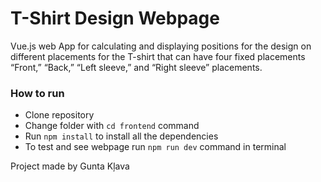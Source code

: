 # T-Shirt Design Webpage

Vue.js web App for calculating and displaying positions for the design on different placements for the T-shirt that can have four fixed placements “Front,” “Back,” “Left sleeve,” and “Right sleeve” placements.

### How to run

- Clone repository
- Change folder with `cd frontend` command
- Run `npm install` to install all the dependencies
- To test and see webpage run `npm run dev` command in terminal

Project made by Gunta Kļava
